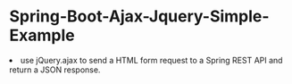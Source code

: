 # Spring-Boot-Ajax-Jquery-Simple-Example
<li>use jQuery.ajax to send a HTML form request to a Spring REST API and return a JSON response. </li>


